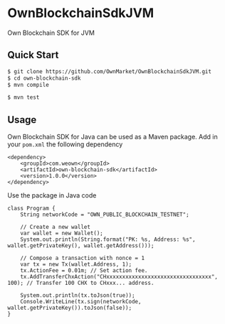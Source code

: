 # OwnBlockchainSdkJVM

Own Blockchain SDK for JVM

## Quick Start

```bash
$ git clone https://github.com/OwnMarket/OwnBlockchainSdkJVM.git
$ cd own-blockchain-sdk
$ mvn compile
```

```bash
$ mvn test
```

## Usage

Own Blockchain SDK for Java can be used as a Maven package.
Add in your ```pom.xml``` the following dependency 
```
<dependency>
    <groupId>com.weown</groupId>
    <artifactId>own-blockchain-sdk</artifactId>
    <version>1.0.0</version>
</dependency>
```

Use the package in Java code

```
class Program {
    String networkCode = "OWN_PUBLIC_BLOCKCHAIN_TESTNET";

    // Create a new wallet
    var wallet = new Wallet();
    System.out.println(String.format("PK: %s, Address: %s", wallet.getPrivateKey(), wallet.getAddress()));

    // Compose a transaction with nonce = 1
    var tx = new Tx(wallet.Address, 1);
    tx.ActionFee = 0.01m; // Set action fee.
    tx.AddTransferChxAction("CHxxxxxxxxxxxxxxxxxxxxxxxxxxxxxxxxx", 100); // Transfer 100 CHX to CHxxx... address.    

    System.out.println(tx.toJson(true));
    Console.WriteLine(tx.sign(networkCode, wallet.getPrivateKey()).toJson(false));
}

